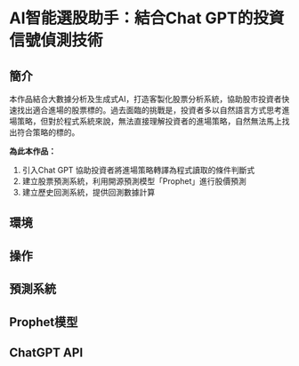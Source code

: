 # AI智能選股助⼿：結合Chat GPT的投資信號偵測技術

## 簡介

本作品結合大數據分析及生成式AI，打造客製化股票分析系統，協助股市投資者快速找出適合進場的股票標的。過去面臨的挑戰是，投資者多以自然語言方式思考進場策略，但對於程式系統來說，無法直接理解投資者的進場策略，自然無法馬上找出符合策略的標的。

**為此本作品：**

1. 引入Chat GPT 協助投資者將進場策略轉譯為程式讀取的條件判斷式 
2. 建立股票預測系統，利用開源預測模型「Prophet」進行股價預測 
3. 建立歷史回測系統，提供回測數據計算

## 環境

## 操作

## 預測系統

## Prophet模型

## ChatGPT API
